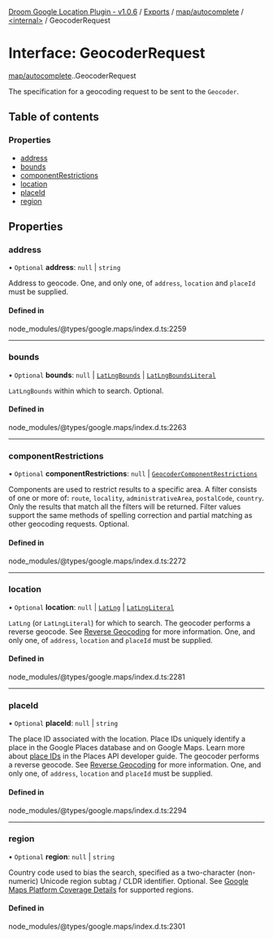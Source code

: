 [Droom Google Location Plugin - v1.0.6](../README.md) / [Exports](../modules.md) / [map/autocomplete](../modules/map_autocomplete.md) / [<internal\>](../modules/map_autocomplete._internal_.md) / GeocoderRequest

# Interface: GeocoderRequest

[map/autocomplete](../modules/map_autocomplete.md).[<internal>](../modules/map_autocomplete._internal_.md).GeocoderRequest

The specification for a geocoding request to be sent to the
<code>Geocoder</code>.

## Table of contents

### Properties

- [address](map_autocomplete._internal_.GeocoderRequest.md#address)
- [bounds](map_autocomplete._internal_.GeocoderRequest.md#bounds)
- [componentRestrictions](map_autocomplete._internal_.GeocoderRequest.md#componentrestrictions)
- [location](map_autocomplete._internal_.GeocoderRequest.md#location)
- [placeId](map_autocomplete._internal_.GeocoderRequest.md#placeid)
- [region](map_autocomplete._internal_.GeocoderRequest.md#region)

## Properties

### address

• `Optional` **address**: ``null`` \| `string`

Address to geocode. One, and only one, of <code>address</code>,
<code>location</code> and <code>placeId</code> must be supplied.

#### Defined in

node_modules/@types/google.maps/index.d.ts:2259

___

### bounds

• `Optional` **bounds**: ``null`` \| [`LatLngBounds`](../classes/map_autocomplete._internal_.LatLngBounds.md) \| [`LatLngBoundsLiteral`](map_autocomplete._internal_.LatLngBoundsLiteral.md)

<code>LatLngBounds</code> within which to search. Optional.

#### Defined in

node_modules/@types/google.maps/index.d.ts:2263

___

### componentRestrictions

• `Optional` **componentRestrictions**: ``null`` \| [`GeocoderComponentRestrictions`](map_autocomplete._internal_.GeocoderComponentRestrictions.md)

Components are used to restrict results to a specific area. A filter
consists of one or more of: <code>route</code>, <code>locality</code>,
<code>administrativeArea</code>, <code>postalCode</code>,
<code>country</code>. Only the results that match all the filters will be
returned. Filter values support the same methods of spelling correction
and partial matching as other geocoding requests. Optional.

#### Defined in

node_modules/@types/google.maps/index.d.ts:2272

___

### location

• `Optional` **location**: ``null`` \| [`LatLng`](../classes/map_autocomplete._internal_.LatLng.md) \| [`LatLngLiteral`](map_autocomplete._internal_.LatLngLiteral.md)

<code>LatLng</code> (or <code>LatLngLiteral</code>) for which to search.
The geocoder performs a reverse geocode. See <a
href="https://developers.google.com/maps/documentation/javascript/geocoding#ReverseGeocoding">
Reverse Geocoding</a> for more information. One, and only one, of
<code>address</code>, <code>location</code> and <code>placeId</code> must
be supplied.

#### Defined in

node_modules/@types/google.maps/index.d.ts:2281

___

### placeId

• `Optional` **placeId**: ``null`` \| `string`

The place ID associated with the location. Place IDs uniquely identify a
place in the Google Places database and on Google Maps. Learn more about
<a
href="https://developers.google.com/maps/documentation/places/web-service/place-id">place
IDs</a> in the Places API developer guide. The geocoder performs a
reverse geocode. See <a
href="https://developers.google.com/maps/documentation/javascript/geocoding#ReverseGeocoding">Reverse
Geocoding</a> for more information. One, and only one, of
<code>address</code>, <code>location</code> and <code>placeId</code> must
be supplied.

#### Defined in

node_modules/@types/google.maps/index.d.ts:2294

___

### region

• `Optional` **region**: ``null`` \| `string`

Country code used to bias the search, specified as a two-character
(non-numeric) Unicode region subtag / CLDR identifier. Optional. See <a
href="http://developers.google.com/maps/coverage">Google Maps Platform
Coverage Details</a> for supported regions.

#### Defined in

node_modules/@types/google.maps/index.d.ts:2301
